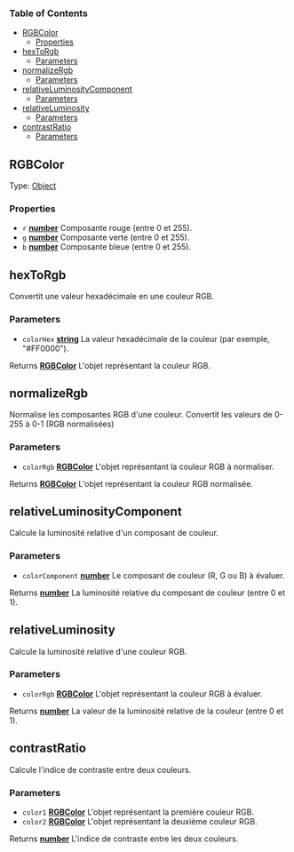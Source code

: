 <!-- Generated by documentation.js. Update this documentation by updating the source code. -->

### Table of Contents

*   [RGBColor][1]
    *   [Properties][2]
*   [hexToRgb][3]
    *   [Parameters][4]
*   [normalizeRgb][5]
    *   [Parameters][6]
*   [relativeLuminosityComponent][7]
    *   [Parameters][8]
*   [relativeLuminosity][9]
    *   [Parameters][10]
*   [contrastRatio][11]
    *   [Parameters][12]

## RGBColor

Type: [Object][13]

### Properties

*   `r` **[number][14]** Composante rouge (entre 0 et 255).
*   `g` **[number][14]** Composante verte (entre 0 et 255).
*   `b` **[number][14]** Composante bleue (entre 0 et 255).

## hexToRgb

Convertit une valeur hexadécimale en une couleur RGB.

### Parameters

*   `colorHex` **[string][15]** La valeur hexadécimale de la couleur (par exemple, "#FF0000").

Returns **[RGBColor][1]** L'objet représentant la couleur RGB.

## normalizeRgb

Normalise les composantes RGB d'une couleur. Convertit les valeurs de 0-255 à 0-1 (RGB normalisées)

### Parameters

*   `colorRgb` **[RGBColor][1]** L'objet représentant la couleur RGB à normaliser.

Returns **[RGBColor][1]** L'objet représentant la couleur RGB normalisée.

## relativeLuminosityComponent

Calcule la luminosité relative d'un composant de couleur.

### Parameters

*   `colorComponent` **[number][14]** Le composant de couleur (R, G ou B) à évaluer.

Returns **[number][14]** La luminosité relative du composant de couleur (entre 0 et 1).

## relativeLuminosity

Calcule la luminosité relative d'une couleur RGB.

### Parameters

*   `colorRgb` **[RGBColor][1]** L'objet représentant la couleur RGB à évaluer.

Returns **[number][14]** La valeur de la luminosité relative de la couleur (entre 0 et 1).

## contrastRatio

Calcule l'indice de contraste entre deux couleurs.

### Parameters

*   `color1` **[RGBColor][1]** L'objet représentant la première couleur RGB.
*   `color2` **[RGBColor][1]** L'objet représentant la deuxième couleur RGB.

Returns **[number][14]** L'indice de contraste entre les deux couleurs.

[1]: #rgbcolor

[2]: #properties

[3]: #hextorgb

[4]: #parameters

[5]: #normalizergb

[6]: #parameters-1

[7]: #relativeluminositycomponent

[8]: #parameters-2

[9]: #relativeluminosity

[10]: #parameters-3

[11]: #contrastratio

[12]: #parameters-4

[13]: https://developer.mozilla.org/docs/Web/JavaScript/Reference/Global_Objects/Object

[14]: https://developer.mozilla.org/docs/Web/JavaScript/Reference/Global_Objects/Number

[15]: https://developer.mozilla.org/docs/Web/JavaScript/Reference/Global_Objects/String
